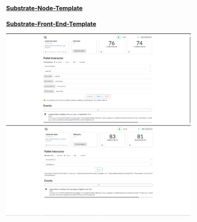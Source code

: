 
### [Substrate-Node-Template](./Substrate-Node-Template)
 
### [Substrate-Front-End-Template](./Substrate-Front-End-Template)
  
<p align="center">
 
  <img src="frontend.png">
  
  <img src="frontend2.png">  
  
  </p>
